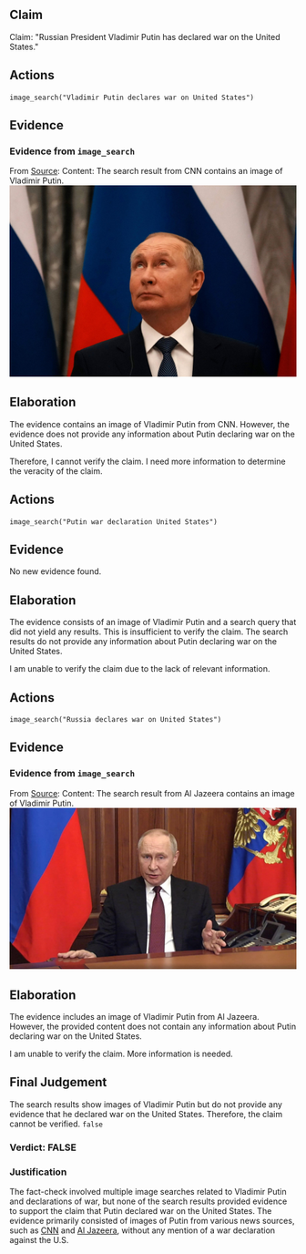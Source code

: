 ## Claim
Claim: "Russian President Vladimir Putin has declared war on the United States."

## Actions
```
image_search("Vladimir Putin declares war on United States")
```

## Evidence
### Evidence from `image_search`
From [Source](https://www.cnn.com/2022/05/03/europe/russia-ukraine-declaration-of-war-intl-hnk-ml): 
Content: The search result from CNN contains an image of Vladimir Putin. ![image 6581](media/2025-08-29_22-53-1756507982-664609.jpg)


## Elaboration
The evidence contains an image of Vladimir Putin from CNN. However, the evidence does not provide any information about Putin declaring war on the United States.

Therefore, I cannot verify the claim. I need more information to determine the veracity of the claim.


## Actions
```
image_search("Putin war declaration United States")
```

## Evidence
No new evidence found.

## Elaboration
The evidence consists of an image of Vladimir Putin and a search query that did not yield any results. This is insufficient to verify the claim. The search results do not provide any information about Putin declaring war on the United States.

I am unable to verify the claim due to the lack of relevant information.


## Actions
```
image_search("Russia declares war on United States")
```

## Evidence
### Evidence from `image_search`
From [Source](https://www.aljazeera.com/news/2022/2/24/putins-speech-declaring-war-on-ukraine-translated-excerpts): 
Content: The search result from Al Jazeera contains an image of Vladimir Putin. ![image 6600](media/2025-08-29_22-53-1756508023-525687.jpg)


## Elaboration
The evidence includes an image of Vladimir Putin from Al Jazeera. However, the provided content does not contain any information about Putin declaring war on the United States.

I am unable to verify the claim. More information is needed.


## Final Judgement
The search results show images of Vladimir Putin but do not provide any evidence that he declared war on the United States. Therefore, the claim cannot be verified. `false`


### Verdict: FALSE

### Justification
The fact-check involved multiple image searches related to Vladimir Putin and declarations of war, but none of the search results provided evidence to support the claim that Putin declared war on the United States. The evidence primarily consisted of images of Putin from various news sources, such as [CNN](https://www.cnn.com/2022/05/03/europe/russia-ukraine-declaration-of-war-intl-hnk-ml) and [Al Jazeera](https://www.aljazeera.com/news/2022/2/24/putins-speech-declaring-war-on-ukraine-translated-excerpts), without any mention of a war declaration against the U.S.
